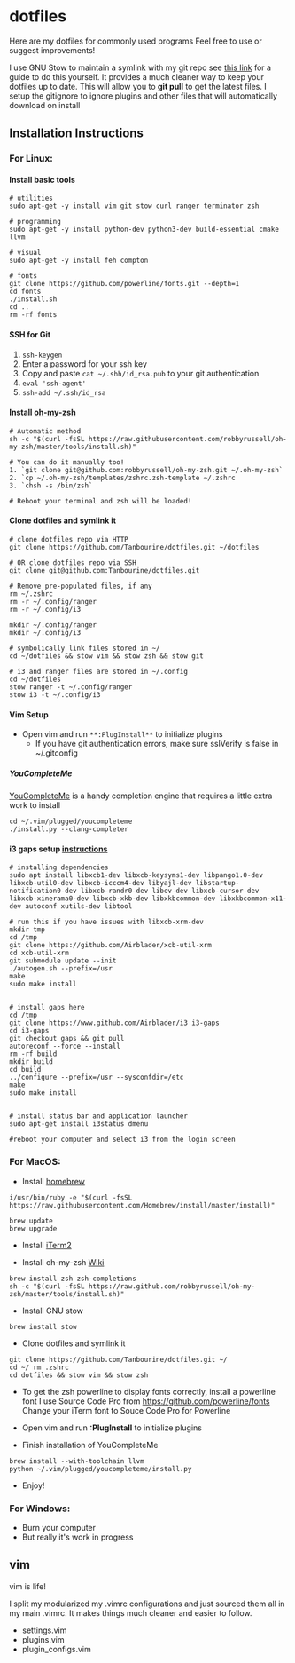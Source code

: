 # dotfiles
Here are my dotfiles for commonly used programs
Feel free to use or suggest improvements!

I use GNU Stow to maintain a symlink with my git repo
see [this link](http://brandon.invergo.net/news/2012-05-26-using-gnu-stow-to-manage-your-dotfiles.html) for a guide to do this yourself. It provides a much cleaner way to keep your dotfiles up to date. This will allow you to **git pull** to get the latest files. I setup the gitignore to ignore plugins and other files that will automatically download on install


## Installation Instructions

### For Linux:

#### Install basic tools
```
# utilities
sudo apt-get -y install vim git stow curl ranger terminator zsh

# programming 
sudo apt-get -y install python-dev python3-dev build-essential cmake llvm

# visual
sudo apt-get -y install feh compton 

# fonts
git clone https://github.com/powerline/fonts.git --depth=1
cd fonts
./install.sh
cd ..
rm -rf fonts
```

#### SSH for Git
1. `ssh-keygen`
2. Enter a password for your ssh key
3. Copy and paste `cat ~/.shh/id_rsa.pub` to your git authentication
4. `eval 'ssh-agent'`
5. `ssh-add ~/.ssh/id_rsa`

#### Install [oh-my-zsh](https://github.com/robbyrussell/oh-my-zsh)
```
# Automatic method
sh -c "$(curl -fsSL https://raw.githubusercontent.com/robbyrussell/oh-my-zsh/master/tools/install.sh)"

# You can do it manually too!
1. `git clone git@github.com:robbyrussell/oh-my-zsh.git ~/.oh-my-zsh`
2. `cp ~/.oh-my-zsh/templates/zshrc.zsh-template ~/.zshrc
3. `chsh -s /bin/zsh`

# Reboot your terminal and zsh will be loaded!
```

#### Clone dotfiles and symlink it
```
# clone dotfiles repo via HTTP 
git clone https://github.com/Tanbourine/dotfiles.git ~/dotfiles

# OR clone dotfiles repo via SSH
git clone git@github.com:Tanbourine/dotfiles.git

# Remove pre-populated files, if any
rm ~/.zshrc
rm -r ~/.config/ranger
rm -r ~/.config/i3

mkdir ~/.config/ranger
mkdir ~/.config/i3

# symbolically link files stored in ~/
cd ~/dotfiles && stow vim && stow zsh && stow git

# i3 and ranger files are stored in ~/.config
cd ~/dotfiles
stow ranger -t ~/.config/ranger
stow i3 -t ~/.config/i3
```

#### Vim Setup
- Open vim and run `**:PlugInstall**`  to initialize plugins
    - If you have git authentication errors, make sure sslVerify is false in ~/.gitconfig

##### YouCompleteMe
[YouCompleteMe](https://github.com/Valloric/YouCompleteMe) is a handy completion engine that
requires a little extra work to install
```
cd ~/.vim/plugged/youcompleteme
./install.py --clang-completer
```

#### i3 gaps setup [instructions](https://github.com/pasiegel/i3-gaps-install-ubuntu)
```
# installing dependencies
sudo apt install libxcb1-dev libxcb-keysyms1-dev libpango1.0-dev libxcb-util0-dev libxcb-icccm4-dev libyajl-dev libstartup-notification0-dev libxcb-randr0-dev libev-dev libxcb-cursor-dev libxcb-xinerama0-dev libxcb-xkb-dev libxkbcommon-dev libxkbcommon-x11-dev autoconf xutils-dev libtool

# run this if you have issues with libxcb-xrm-dev
mkdir tmp
cd /tmp
git clone https://github.com/Airblader/xcb-util-xrm
cd xcb-util-xrm
git submodule update --init
./autogen.sh --prefix=/usr
make
sudo make install


# install gaps here
cd /tmp
git clone https://www.github.com/Airblader/i3 i3-gaps
cd i3-gaps
git checkout gaps && git pull
autoreconf --force --install
rm -rf build
mkdir build
cd build
../configure --prefix=/usr --sysconfdir=/etc
make
sudo make install


# install status bar and application launcher
sudo apt-get install i3status dmenu

#reboot your computer and select i3 from the login screen

```


### For MacOS:

- Install [homebrew](https://brew.sh/)
```
i/usr/bin/ruby -e "$(curl -fsSL https://raw.githubusercontent.com/Homebrew/install/master/install)"

brew update
brew upgrade
```

- Install [iTerm2](https://www.iterm2.com/)

- Install oh-my-zsh [Wiki](https://github.com/robbyrussell/oh-my-zsh/wiki)
```
brew install zsh zsh-completions
sh -c "$(curl -fsSL https://raw.github.com/robbyrussell/oh-my-zsh/master/tools/install.sh)"
```
- Install GNU stow
```
brew install stow
```

- Clone dotfiles and symlink it
```
git clone https://github.com/Tanbourine/dotfiles.git ~/
cd ~/ rm .zshrc
cd dotfiles && stow vim && stow zsh
```

- To get the zsh powerline to display fonts correctly, install a powerline font
I use Source Code Pro from https://github.com/powerline/fonts 
Change your iTerm font to Souce Code Pro for Powerline


- Open vim and run **:PlugInstall**  to initialize plugins

- Finish installation of YouCompleteMe
```
brew install --with-toolchain llvm
python ~/.vim/plugged/youcompleteme/install.py
```

- Enjoy! 

### For Windows:
- Burn your computer
- But really it's work in progress


## vim

vim is life!

I split my modularized my .vimrc configurations and just sourced them all in my main .vimrc. It makes things much cleaner and easier to follow.

- settings.vim
- plugins.vim
- plugin_configs.vim
